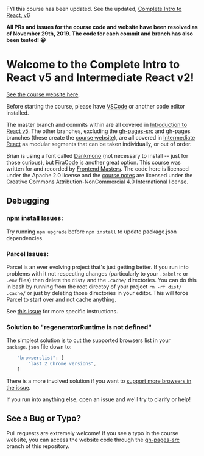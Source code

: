 FYI this course has been updated. See the updated, [Complete Intro to React, v6](https://github.com/btholt/complete-intro-to-react-v6)


**All PRs and issues for the course code and website have been resolved as of November 29th, 2019. The code for each commit and branch has also been tested! 😀**

# Welcome to the Complete Intro to React v5 and Intermediate React v2!

[See the course website here][v5].

Before starting the course, please have [VSCode][vscode] or another code editor installed.

The master branch and commits within are all covered in [Introduction to React v5][course]. The other branches, excluding the [gh-pages-src][gh-pages] and gh-pages branches (these create the [course website][v5]), are all covered in [Intermediate React][course-intermediate] as modular segments that can be taken individually, or out of order.

Brian is using a font called [Dankmono][dankmono] (not necessary to install -- just for those curious), but [FiraCode][firacode] is another great option. This course was written for and recorded by [Frontend Masters][fem]. The code here is licensed under the Apache 2.0 license and the [course notes][v5] are licensed under the Creative Commons Attribution-NonCommercial 4.0 International license.

## Debugging 

### npm install Issues:

Try running `npm upgrade` before `npm install` to update package.json dependencies.

### Parcel Issues:

Parcel is an ever evolving project that's just getting better. If you run into problems with it not respecting changes (particularly to your `.babelrc` or `.env` files) then delete the `dist/` and the `.cache/` directories. You can do this in bash by running from the root directoy of your project `rm -rf dist/ .cache/` or just by deleting those directories in your editor. This will force Parcel to start over and not cache anything.

See [this issue](https://github.com/btholt/complete-intro-to-react-v4/issues/3#issuecomment-425124265) for more specific instructions.

### Solution to "regeneratorRuntime is not defined"

The simplest solution is to cut the supported browsers list in your `package.json` file down to:

```js
    "browserslist": [
        "last 2 Chrome versions",
    ]
```

There is a more involved solution if you want to [support more browsers in the issue](https://github.com/btholt/complete-intro-to-react-v5/issues/58#issuecomment-559882582).

If you run into anything else, open an issue and we'll try to clarify or help!

## See a Bug or Typo?

Pull requests are extremely welcome! If you see a typo in the course website, you can access the website code through the [gh-pages-src][gh-pages] branch of this repository.

[gh-pages]: https://github.com/btholt/complete-intro-to-react-v5/tree/gh-pages-src
[v5]: https://bit.ly/react-v5
[vscode]: https://code.visualstudio.com/
[dankmono]: https://dank.sh/
[firacode]: https://github.com/tonsky/FiraCode
[fem]: https://frontendmasters.com/
[course]: https://frontendmasters.com/courses/complete-react-v5/
[course-intermediate]: https://frontendmasters.com/courses/intermediate-react-v2/
